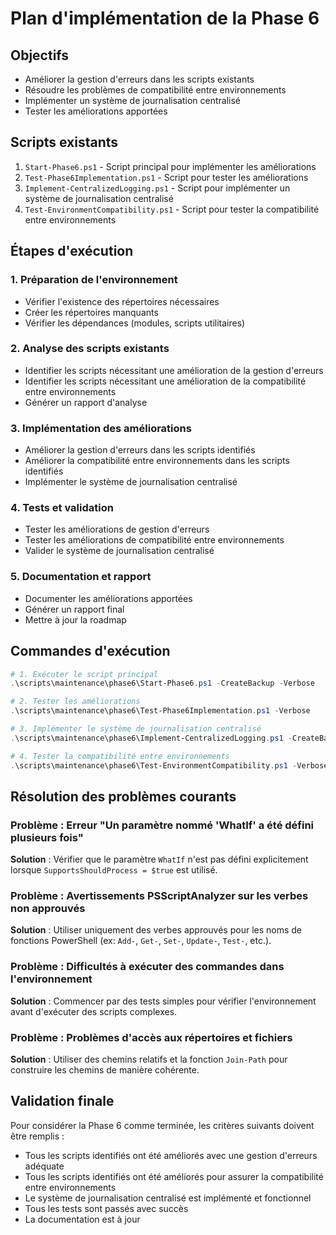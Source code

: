 # Plan d'implémentation de la Phase 6

## Objectifs
- Améliorer la gestion d'erreurs dans les scripts existants
- Résoudre les problèmes de compatibilité entre environnements
- Implémenter un système de journalisation centralisé
- Tester les améliorations apportées

## Scripts existants
1. `Start-Phase6.ps1` - Script principal pour implémenter les améliorations
2. `Test-Phase6Implementation.ps1` - Script pour tester les améliorations
3. `Implement-CentralizedLogging.ps1` - Script pour implémenter un système de journalisation centralisé
4. `Test-EnvironmentCompatibility.ps1` - Script pour tester la compatibilité entre environnements

## Étapes d'exécution

### 1. Préparation de l'environnement
- Vérifier l'existence des répertoires nécessaires
- Créer les répertoires manquants
- Vérifier les dépendances (modules, scripts utilitaires)

### 2. Analyse des scripts existants
- Identifier les scripts nécessitant une amélioration de la gestion d'erreurs
- Identifier les scripts nécessitant une amélioration de la compatibilité entre environnements
- Générer un rapport d'analyse

### 3. Implémentation des améliorations
- Améliorer la gestion d'erreurs dans les scripts identifiés
- Améliorer la compatibilité entre environnements dans les scripts identifiés
- Implémenter le système de journalisation centralisé

### 4. Tests et validation
- Tester les améliorations de gestion d'erreurs
- Tester les améliorations de compatibilité entre environnements
- Valider le système de journalisation centralisé

### 5. Documentation et rapport
- Documenter les améliorations apportées
- Générer un rapport final
- Mettre à jour la roadmap

## Commandes d'exécution

```powershell
# 1. Exécuter le script principal
.\scripts\maintenance\phase6\Start-Phase6.ps1 -CreateBackup -Verbose

# 2. Tester les améliorations
.\scripts\maintenance\phase6\Test-Phase6Implementation.ps1 -Verbose

# 3. Implémenter le système de journalisation centralisé
.\scripts\maintenance\phase6\Implement-CentralizedLogging.ps1 -CreateBackup -Verbose

# 4. Tester la compatibilité entre environnements
.\scripts\maintenance\phase6\Test-EnvironmentCompatibility.ps1 -Verbose
```

## Résolution des problèmes courants

### Problème : Erreur "Un paramètre nommé 'WhatIf' a été défini plusieurs fois"
**Solution** : Vérifier que le paramètre `WhatIf` n'est pas défini explicitement lorsque `SupportsShouldProcess = $true` est utilisé.

### Problème : Avertissements PSScriptAnalyzer sur les verbes non approuvés
**Solution** : Utiliser uniquement des verbes approuvés pour les noms de fonctions PowerShell (ex: `Add-`, `Get-`, `Set-`, `Update-`, `Test-`, etc.).

### Problème : Difficultés à exécuter des commandes dans l'environnement
**Solution** : Commencer par des tests simples pour vérifier l'environnement avant d'exécuter des scripts complexes.

### Problème : Problèmes d'accès aux répertoires et fichiers
**Solution** : Utiliser des chemins relatifs et la fonction `Join-Path` pour construire les chemins de manière cohérente.

## Validation finale

Pour considérer la Phase 6 comme terminée, les critères suivants doivent être remplis :
- Tous les scripts identifiés ont été améliorés avec une gestion d'erreurs adéquate
- Tous les scripts identifiés ont été améliorés pour assurer la compatibilité entre environnements
- Le système de journalisation centralisé est implémenté et fonctionnel
- Tous les tests sont passés avec succès
- La documentation est à jour
